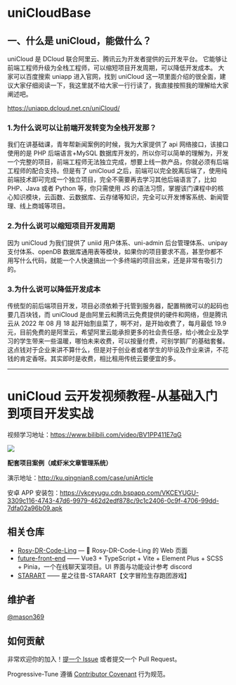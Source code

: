 # uniCloudBase

## 一、什么是 uniCloud，能做什么？

uniCloud 是 DCloud 联合阿里云、腾讯云为开发者提供的云开发平台。
它能够让前端工程师升级为全栈工程师，可以缩短项目开发周期，可以降低开发成本。
大家可以百度搜索 uniapp 进入官网，找到 uniCloud 这一项里面介绍的很全面，建议大家仔细阅读一下，我这里就不给大家一行行读了，我直接按照我的理解给大家阐述吧。

https://uniapp.dcloud.net.cn/uniCloud/

### 1.为什么说可以让前端开发转变为全栈开发那？

我们在讲基础课，青年帮新闻案例的时候，我为大家提供了 api 网络接口，该接口使用的是 PHP 后端语言+MySQL 数据库开发的，所以你可以简单的理解为，开发一个完整的项目，前端工程师无法独立完成，想要上线一款产品，你就必须有后端工程师的配合支持。但是有了 uniCloud 之后，前端可以完全脱离后端了，使用纯前端技术即可完成一个独立项目，完全不需要再去学习其他后端语言了，比如 PHP、Java 或者 Python 等，你只需使用 JS 的语法习惯，掌握该门课程中的核心知识模块，云函数、云数据库、云存储等知识，完全可以开发博客系统、新闻管理、线上商城等项目。

### 2.为什么说可以缩短项目开发周期

因为 uniCloud 为我们提供了 uniid 用户体系、uni-admin 后台管理体系、unipay 支付体系、openDB 数据库通用表等模块，如果你的项目要求不高，甚至你都不用写什么代码，就能一个人快速搞出一个多终端的项目出来，还是非常有吸引力的。

### 3.为什么说可以降低开发成本

传统型的前后端项目开发，项目必须依赖于托管到服务器，配置稍微可以的起码也要几百块钱，而 uniCloud 是由阿里云和腾讯云免费提供的硬件和网络，但是腾讯云从 2022 年 08 月 18 起开始割韭菜了，啊不对，是开始收费了，每月最低 19.9 元，目前免费的是阿里云，希望阿里云能承担更多的社会责任感，给小微企业及学习的学生带来一些温暖，哪怕未来收费，可以按量付费，可别学鹅厂的基础套餐。这点钱对于企业来讲不算什么，但是对于创业者或者学生的毕设及作业来讲，不花钱的肯定香呀。其实即时是收费，相比租用传统云要便宜的多。

---

# uniCloud 云开发视频教程-从基础入门到项目开发实战

视频学习地址：https://www.bilibili.com/video/BV1PP411E7qG

![](https://vkceyugu.cdn.bspapp.com/VKCEYUGU-3309c116-4743-47d6-9979-462d2edf878c/b422126b-d805-4a92-87f0-30624531cf53.jpg)

**配套项目案例（咸虾米文章管理系统）**

演示地址：http://ku.qingnian8.com/case/uniArticle

安卓 APP 安装包：https://vkceyugu.cdn.bspapp.com/VKCEYUGU-3309c116-4743-47d6-9979-462d2edf878c/9c1c2406-0c9f-4706-99dd-7dfa02a96b09.apk

## 相关仓库

-   [Rosy-DR-Code-Ling](https://github.com/School-of-Website-Engineering/Rosy-DR-Code-Ling) — 💌 Rosy-DR-Code-Ling 的 Web 页面
-   [future-front-end](https://github.com/School-of-Website-Engineering/future-front-end) —— Vue3 + TypeScript + Vite + Element Plus + SCSS + Pinia，一个在线聊天室项目。UI 界面与功能设计参考 discord
-   [STARART](https://github.com/School-of-Website-Engineering/STARART) —— 星之往昔-STARART【文字冒险生存跑团游戏】

## 维护者

[@mason369](https://github.com/mason369)

## 如何贡献

非常欢迎你的加入！[提一个 Issue](https://github.com/mason369/uniCloudBase/issues) 或者提交一个
Pull Request。

Progressive-Tune 遵循 [Contributor Covenant](http://contributor-covenant.org/version/1/3/0/) 行为规范。
